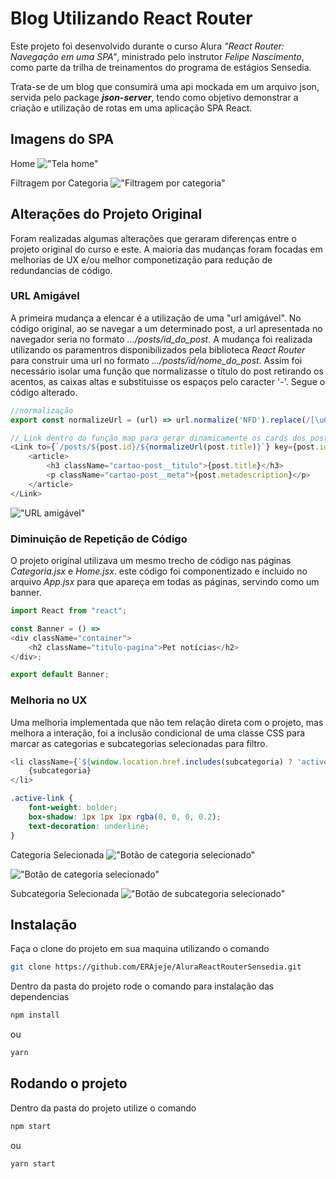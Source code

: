 # Blog Utilizando React Router

Este projeto foi desenvolvido durante o curso Alura *"React Router: Navegação em uma SPA"*, ministrado pelo instrutor *Felipe Nascimento*, como parte da trilha de treinamentos do programa de estágios Sensedia.

Trata-se de um blog que consumirá uma api mockada em um arquivo json, servida pelo package ***json-server***, tendo como objetivo demonstrar a criação e utilização de rotas em uma aplicação SPA React.

## Imagens do SPA

Home
!["Tela home"](images/1.png)

Filtragem por Categoria
!["Filtragem por categoria"](images/2.png)

## Alterações do Projeto Original

Foram realizadas algumas alterações que geraram diferenças entre o projeto original do curso e este. A maioria das mudanças foram focadas em melhorias de UX e/ou melhor componetização para redução de redundancias de código.

### URL Amigável

A primeira mudança a elencar é a utilização de uma "url amigável". No código original, ao se navegar a um determinado post, a url apresentada no navegador seria no formato *.../posts/id_do_post*. A mudança foi realizada utilizando os paramentros disponibilizados pela biblioteca *React Router* para construir uma url no formato *.../posts/id/nome_do_post*. Assim foi necessário isolar uma função que normalizasse o título do post retirando os acentos, as caixas altas e substituisse os espaços pelo caracter '-'. Segue o código alterado.

```javascript
//normalização
export const normalizeUrl = (url) => url.normalize('NFD').replace(/[\u0300-\u036f]/g, "").replace(/ /g, '-').toLowerCase();

// Link dentro da função map para gerar dinamicamente os cards dos posts
<Link to={`/posts/${post.id}/${normalizeUrl(post.title)}`} key={post.id} className={`cartao-post cartao-post--${post.categoria}`}>
    <article>
        <h3 className="cartao-post__titulo">{post.title}</h3>
        <p className="cartao-post__meta">{post.metadescription}</p>
    </article>
</Link>
```

!["URL amigável"](images/8.png)

### Diminuição de Repetição de Código

O projeto original utilizava um mesmo trecho de código nas páginas *Categoria.jsx* e *Home.jsx*. este código foi componentizado e incluido no arquivo *App.jsx* para que apareça em todas as páginas, servindo como um banner.

```javascript
import React from "react";

const Banner = () => 
<div className="container">
    <h2 className="titulo-pagina">Pet notícias</h2>
</div>;

export default Banner;
```

### Melhoria no UX

Uma melhoria implementada que não tem relação direta com o projeto, mas melhora a interação, foi a inclusão condicional de uma classe CSS para marcar as categorias e subcategorias selecionadas para filtro.

```javascript
<li className={`${window.location.href.includes(subcategoria) ? 'active-link' : ''} lista-categorias__categoria lista-categorias__categoria--${id}`}>
    {subcategoria}
</li>
```

```css
.active-link {
    font-weight: bolder;
    box-shadow: 1px 1px 1px rgba(0, 0, 0, 0.2);
    text-decoration: underline;
}
```

Categoria Selecionada
!["Botão de categoria selecionado"](images/3.png)

!["Botão de categoria selecionado"](images/6.png)

Subcategoria Selecionada
!["Botão de subcategoria selecionado"](images/4.png)

## Instalação

Faça o clone do projeto em sua maquina utilizando o comando 
```bash
git clone https://github.com/ERAjeje/AluraReactRouterSensedia.git
```

Dentro da pasta do projeto rode o comando para instalação das dependencias

```bash
npm install
```

ou

```bash
yarn
```

## Rodando o projeto

Dentro da pasta do projeto utilize o comando

```bash
npm start
```

ou

```bash
yarn start
```
